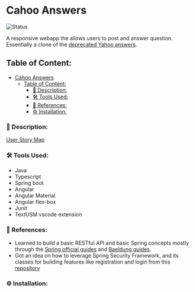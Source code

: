 # Cahoo Answers
![Status](https://img.shields.io/badge/status-work--in--progress-red)

A responsive webapp the allows users to post and answer question. Essentially a clone of the [deprecated Yahoo answers](https://help.yahoo.com/kb/SLN35642.html).


## Table of Content:
- [Cahoo Answers](#cahoo-answers)
  - [Table of Content:](#table-of-content)
    - [📜 Description:](#-description)
    - [🛠️ Tools Used:](#️-tools-used)
    - [🔖 References:](#-references)
    - [⚙️ Installation:](#️-installation)

### 📜 Description:

[User Story Map](/resources/usm.svg)

<p align="center">

</p>
<p align="center">

 </p>


### 🛠️ Tools Used:
- Java
- Typescript
- Spring boot
- Angular
- Angular Material
- Angular flex-box
- Junit
- TextUSM vscode extension




### 🔖 References:
- Learned to build a basic RESTful API and basic Spring concepts mostly through the [Spring official guides](https://spring.io/guides) and [Baeldung guides](https://www.baeldung.com/spring-tutorial#:~:text=we'll%20start%20with%20some%20core%20aspects%20of%20the%20framework%20first%3A).
- Got an idea on  how to leverage Spring Security Framework, and its classes for building features like registration and login from this [repository](https://github.com/amigoscode/login-registration-backend)
### ⚙️ Installation:


